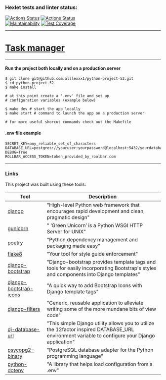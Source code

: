### Hexlet tests and linter status:
[![Actions Status](https://github.com/alllexxx1/python-project-52/actions/workflows/hexlet-check.yml/badge.svg)](https://github.com/alllexxx1/python-project-52/actions)
[![Actions Status](https://github.com/alllexxx1/python-project-52/actions/workflows/task-manager.yml/badge.svg)](https://github.com/alllexxx1/python-project-52/actions)
\
[![Maintainability](https://api.codeclimate.com/v1/badges/20a17e8d69796724e897/maintainability)](https://codeclimate.com/github/alllexxx1/python-project-52/maintainability)
[![Test Coverage](https://api.codeclimate.com/v1/badges/20a17e8d69796724e897/test_coverage)](https://codeclimate.com/github/alllexxx1/python-project-52/test_coverage)

---

# [Task manager](https://task-manager-kli2.onrender.com/)

---

#### Run the project both locally and on a production server
```
$ git clone git@github.com:alllexxx1/python-project-52.git
$ cd python-project-52
$ make install

# at this point create a '.env' file and set up
# configuration variables (example below)

$ make dev # start the app locally
$ make start # command to launch the app on a production server

# for more useful shorcut commands check out the Makefile
```
#### .env file example
```
SECRET_KEY=any_reliable_set_of_characters
DATABASE_URL=postgres://youruser:yourpassword@localhost:5432/yourdatabase
DEBUG=True
ROLLBAR_ACCESS_TOKEN=token_provided_by_roolbar.com
```

---

### Links

This project was built using these tools:

| Tool                                                                             | Description                                                                                                                                     |
|----------------------------------------------------------------------------------|-------------------------------------------------------------------------------------------------------------------------------------------------|
| [django](https://docs.djangoproject.com/en/5.0/)                                 | "High-level Python web framework that encourages rapid development and clean, pragmatic design"                                                 |
| [gunicorn](https://docs.gunicorn.org/en/stable/)                                 | " ‘Green Unicorn’ is a Python WSGI HTTP Server for UNIX"                                                                                        |
| [poetry](https://python-poetry.org/)                                             | "Python dependency management and packaging made easy"                                                                                          |
| [flake8](https://flake8.pycqa.org/)                                              | "Your tool for style guide enforcement"                                                                                                         |
| [django-bootstrap](https://django-bootstrap5.readthedocs.io/en/stable/)          | "Django-bootstrap provides template tags and tools for easily incorporating Bootstrap's styles and components into Django templates"            |
| [django-bootstrap-icons](https://github.com/christianwgd/django-bootstrap-icons) | "A quick way to add Bootstrap Icons with Django template tags"                                                                                  |
| [django-filters](https://github.com/theskumar/python-dotenv)                     | "Generic, reusable application to alleviate writing some of the more mundane bits of view code"                                                 |
| [dj-database-url](https://github.com/jazzband/dj-database-url)                   | "This simple Django utility allows you to utilize the 12factor inspired DATABASE_URL environment variable to configure your Django application" |
| [psycopg2-binary](https://pypi.org/project/psycopg2-binary/)                     | "PostgreSQL database adapter for the Python programming language"                                                                               |
| [python-dotenv](https://github.com/theskumar/python-dotenv)                      | "A library that helps load configuration from a .env"                                                                                           |